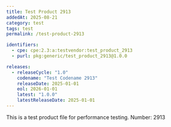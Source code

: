 ```yaml
---
title: Test Product 2913
addedAt: 2025-08-21
category: test
tags: test
permalink: /test-product-2913

identifiers:
  - cpe: cpe:2.3:a:testvendor:test_product_2913
  - purl: pkg:generic/test_product_2913@1.0.0

releases:
  - releaseCycle: "1.0"
    codename: "Test Codename 2913"
    releaseDate: 2025-01-01
    eol: 2026-01-01
    latest: "1.0.0"
    latestReleaseDate: 2025-01-01
---
```


This is a test product file for performance testing. Number: 2913
